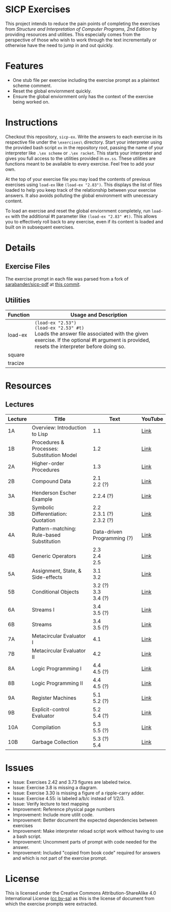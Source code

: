 # SICP Exercises
This project intends to reduce the pain points of completing the exercises from *Structure and Interpretation of Computer Programs, 2nd Edition* by providing resources and utilities. This especially comes from the perspective of those who wish to work through the text incrementally or otherwise have the need to jump in and out quickly.

# Features
* One stub file per exercise including the exercise prompt as a plaintext scheme comment.
* Reset the global enviornment quickly.
* Ensure the global enviornment only has the context of the exercise being worked on.

# Instructions

Checkout this repository, `sicp-ex`. Write the answers to each exercise in its respective file under the `\exercises\` directory. Start your interpreter using the provided bash script `ex` in the repository root, passing the name of your interpreter like `.\ex scheme` or `.\ex racket`. This starts your interpreter and gives you full access to the utilities provided in `ex.ss`. These utilities are functions meant to be available to every exercise. Feel free to add your own.

At the top of your exercise file you may load the contents of previous exercises using `load-ex` like `(load-ex "2.83")`. This displays the list of files loaded to help you keep track of the relationship between your exercise answers. It also avoids polluting the global environment with unecessary content.

To load an exercise and reset the global enviornment completely, run `load-ex` with the additional #t parameter like `(load-ex "2.83" #t)`. This allows you to effectively roll back to any exercise, even if its content is loaded and built on in subsequent exercises.

# Details
## Exercise Files
The exercise prompt in each file was parsed from a fork of [sarabander/sicp-pdf](https://github.com/sarabander/sicp-pdf) at [this commit](https://github.com/rparnas/sicp-pdf/commit/62d2b424470f37587f056ab73addc850a7d6da8e).

## Utilities

| Function | Usage and Description |
| - | - |
| load-ex | `(load-ex "2.53")` <br> `(load-ex "2.53" #t)` <br> Loads the answer file associated with the given exercise. If the optional #t argument is provided, resets the interpreter before doing so. |
| square ||
| tracize ||

# Resources 
## Lectures
| Lecture | Title | Text | YouTube |
| - | - | - | - |
| 1A | Overview: Introduction to Lisp | 1.1 |  [Link](https://www.youtube.com/watch?v=2Op3QLzMgSY) |
| 1B | Procedures & Processes: Substitution Model | 1.2 |  [Link](https://www.youtube.com/watch?v=dlbMuv-jix8) |
| 2A | Higher-order Procedures | 1.3 |  [Link](https://www.youtube.com/watch?v=erHp3r6PbJk) |
| 2B | Compound Data | 2.1 <br> 2.2 (?) |  [Link](https://www.youtube.com/watch?v=ymsbTVLbyN4) |
| 3A | Henderson Escher Example | 2.2.4 (?) |  [Link](https://www.youtube.com/watch?v=2QgZVYI3tDs) |
| 3B | Symbolic Differentiation: Quotation | 2.2 <br> 2.3.1 (?) <br> 2.3.2 (?) |  [Link](https://www.youtube.com/watch?v=X21cKVtGvYk) |
| 4A | Pattern-matching: Rule-based Substitution | Data-driven Programming (?) |  [Link](https://www.youtube.com/watch?v=amf5lTZ0UTc) |
| 4B | Generic Operators | 2.3 <br> 2.4 <br> 2.5 |  [Link](https://www.youtube.com/watch?v=h6Z7vx9iUB8) |
| 5A | Assignment, State, & Side-effects | 3.1 <br> 3.2 |  [Link](https://www.youtube.com/watch?v=jl8EHP1WrWY) |
| 5B | Conditional Objects | 3.2 (?) <br> 3.3 <br> 3.4 (?) |  [Link](https://www.youtube.com/watch?v=SsBxcpkyMMw) |
| 6A | Streams I | 3.4 <br> 3.5 (?) |  [Link](https://www.youtube.com/watch?v=a2Qt9uxhNSM) |
| 6B | Streams | 3.4 <br> 3.5 (?) |  [Link](https://www.youtube.com/watch?v=DCub3iqteuI) |
| 7A | Metacircular Evaluator I | 4.1 |  [Link](https://www.youtube.com/watch?v=0m6hoOelZH8) |
| 7B | Metacircular Evaluator II | 4.2 |  [Link](https://www.youtube.com/watch?v=t5EI5fXX8K0) |
| 8A | Logic Programming I | 4.4 <br> 4.5 (?) <br> |  [Link](https://www.youtube.com/watch?v=cyVXjnFL2Ps) |
| 8B | Logic Programming II | 4.4 <br> 4.5 (?) <br> |  [Link](https://www.youtube.com/watch?v=R3uRidfSpc4) |
| 9A | Register Machines | 5.1 <br> 5.2 (?) |  [Link](https://www.youtube.com/watch?v=jPDAPmx4pXE) |
| 9B | Explicit-control Evaluator | 5.2 <br> 5.4 (?) |  [Link](https://www.youtube.com/watch?v=SLcZXbyGC3E) |
| 10A | Compilation | 5.3 <br> 5.5 (?) |  [Link](https://www.youtube.com/watch?v=kNmiTTKiYd4) |
| 10B | Garbage Collection | 5.3 (?) <br> 5.4 |  [Link](https://www.youtube.com/watch?v=2s2_FAf-yQs) |

# Issues
* Issue: Exercises 2.42 and 3.73 figures are labeled twice.
* Issue: Exercise 3.8 is missing a diagram.
* Issue: Exercise 3.30 is missing a figure of a ripple-carry adder.
* Issue: Exercise 4.55: is labeled a/b/c instead of 1/2/3.
* Issue: Verify lecture to text mapping
* Improvement: Reference physical page numbers
* Improvement: Include more utilit code.
* Improvement: Better document the expected dependencies between exercises
* Improvement: Make interpreter reload script work without having to use a bash script.
* Improvement: Uncomment parts of prompt with code needed for the answer.
* Improvement: Included "copied from book code" required for answers and which is not part of the exercise prompt.

# License
This is licensed under the Creative Commons Attribution-ShareAlike 4.0 International License ([cc by-sa](http://creativecommons.org/licenses/by-sa/4.0/)) as this is the license of document from which the exercise prompts were extracted.
